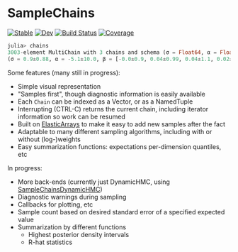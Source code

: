 # SampleChains

[![Stable](https://img.shields.io/badge/docs-stable-blue.svg)](https://cscherrer.github.io/SampleChains.jl/stable)
[![Dev](https://img.shields.io/badge/docs-dev-blue.svg)](https://cscherrer.github.io/SampleChains.jl/dev)
[![Build Status](https://github.com/cscherrer/SampleChains.jl/workflows/CI/badge.svg)](https://github.com/cscherrer/SampleChains.jl/actions)
[![Coverage](https://codecov.io/gh/cscherrer/SampleChains.jl/branch/master/graph/badge.svg)](https://codecov.io/gh/cscherrer/SampleChains.jl)

```julia
julia> chains
3003-element MultiChain with 3 chains and schema (σ = Float64, α = Float64, β = Vector{Float64})
(σ = 0.9±0.88, α = -5.1±10.0, β = [-0.0±0.9, 0.04±0.99, 0.04±1.1, 0.02±0.92, 0.06±0.95])
```

Some features (many still in progress):
- Simple visual representation 
- "Samples first", though diagnostic information is easily available
- Each `Chain` can be indexed as a Vector, or as a NamedTuple
- Interrupting (CTRL-C) returns the current chain, including iterator information so work can be resumed
- Built on [ElasticArrays](https://github.com/JuliaArrays/ElasticArrays.jl) to make it easy to add new samples after the fact
- Adaptable to many different sampling algorithms, including with or without (log-)weights
- Easy summarization functions: expectations per-dimension quantiles, etc

In progress:
- More back-ends (currently just DynamicHMC, using [SampleChainsDynamicHMC](https://github.com/cscherrer/SampleChainsDynamicHMC.jl))
- Diagnostic warnings during sampling
- Callbacks for plotting, etc
- Sample count based on desired standard error of a specified expected value
- Summarization by different functions
    - Highest posterior density intervals
    - R-hat statistics
